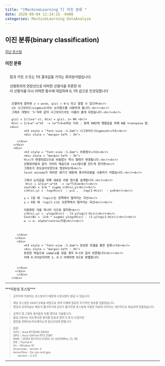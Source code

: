 ```yaml
---
title: "[MachineLearning 7] 이진 분류 "
date: 2020-09-04 11:14:15 -0400
categories: MachineLearning DataAnalyze
---
```

## 이진 분류(binary classification)


<div style = "font-size :0.8em">
  <a href = "https://can019.github.io/machinelearning/dataanalyze/MachineLearning-AI-6/">지난 포스팅</a><br/>
  <div>
      <div>
    	<h3 style = "font-size :1.2em"> 이진 분류</h3><br/>
    	<div style = "margin-left : 3%">
	 참과 거짓. 0 또는 1의 결과값을 가지는 회귀분석법입니다.<br/><br/>
	 선형회귀의 연장선으로 어떠한 선형식을 추론한 뒤<br/>
	 이 선형식을 다시 어떠한 함수에 대입하여 0, 1의 값으로 인코딩합니다<br/><br/>

	 간결하게 말하면 z = wx+b, g(z) = 0~1 라고 말할 수 있으며<br/>
	 z는 시그모이드(sigmoid)라는 논리함수를 사용하게 됩니다.<br/><br/>
	 그래프 개형이 'S'자와 같아 시그모이드라는 이름이 붙게 되었습니다.<br/><br/>
  
	 g(z) = 1/(1+e^-z), H(x) = g(z), z= WX <br/>
	 H(x) = 1/1+e^-w^tX  -> (w^T)X+b하는 이유 : 원래 XW인데 행렬곱을 위해 W을 transpose 함.
	<div>
    		<h3 style = "font-size :1.2em"> 시그모이드(Sigmoid)</h3><br/>
    		<div style = "margin-left : 3%">
			
		</div>
	  </div>
	  <div>
    		<h3 style = "font-size :1.2em"> 비용함수</h3><br/>
    		<div style = "margin-left : 3%">
			H(x)가 변경되었으므로 비용함수 역시 형태가 변경됩니다.<br/><br/>
			선형회귀법과 같이 거리의 제곱으로 cost함수를 만드게 된다면<br/>
			그래프가 포도송이모양으로 형성되는데<br/>
			local minima가 여러번 생기기 때문에 경사하강법을 사용하기 어렵습니다.<br/><br/>
			
			그래서 논리값을 위해 새로운 비용 함수를 설계합니다.<br/><br/>
			 H(x) = 1/1+e^-w^tX  -> (w^T)X+b<br/><br/>
			cost(W) = 1/m * sigma c(H(x),y)<br/><br/>
			c(H(x),y) = -log(H(x))  : y=1 ,  -log(1-H(x))  : y=0<br/><br/>

			y = 1일 때 -log(z)는 왼쪽에서 떨어지는 곡선<br/>
			y = 0일 때 -log(1-z)는 오른쪽에서 떨어지는 곡선<br/><br/>

			이분화된 식을 하나의 식으로 합치면<br/>
			c(H(x),y) = -ylog(H(x)) - (1-y)log(1-H(x))<br/><br/>
			Cost(W) = -1/m * sigma(-ylog(H(x)) - (1-y)log(1-H(x)))<br/><br/>
			w := w- alpha*cost(w)미분<br/><br/>



		</div>
	   </div>
	    <div>
    		<h3 style = "font-size :1.2em"> 완성된 모델을 통한 분류</h3><br/>
    		<div style = "margin-left : 3%">
			완성된 학습으로 sample을 넣을 경우 0~1의 값이 반환됩니다<br/><br/>
			이때 0.5이상이라면 1, 0.5 아래라면 0으로 판별합니다.


		</div>
	   </div>
      	</div>
     </div>
  </div>
 <hr/>
    ***미완성 포스팅***<br/>
   <div style = "font-size :0.8em">
   <blockquote> 공부하며 작성하는 포스팅이기 때문에 수정사항이 생길 수 있습니다. </blockquote>
   <blockquote>해당 포스팅은 KAIST교육을 바탕으로 하며 이해에 필요한 추가적인 정보를 덧붙였습니다.<br/>
  	영상과 강의자료는 배포가 불가하기에 공유가 불가하면 포스팅에 사용한 자료와 이미지는 개인적으로 복습하며 만들었습니다. </blockquote>
  	<blockquote> 공학이 뭐 그렇듯 용어들은 보통 영어로 기술합니다.<br/>
   	 블로그에서는 되도록이면 용어를 한글과 영어 두개 다 쓰겠지만<br/>
   	 발전을 위해서는익숙해지는게 정신건강에 편합니다.
  </blockquote>
  <blockquote>
  	  환경<br/>
   	CPU :: Amd RYZEN9 3900X<br/>
   	GPU :: Asus GeFore RTX 2080<br/>
    	RAM :: DDR4 8G PC4-21300 x2 (3200Mhz, CL 16)<br/>
    	IDE :: Pycharm<br/>
    	Os :: Window 10<br/>
   	 Anaconda :: version 3<br/>
   	 tensorflow :: for cpu and gpu<br/>
    <div style = "margin-left : 3%">
       version :: 2.3.0<br/>
    </div>
  </blockquote>
</div>
  <hr/>
</div>
